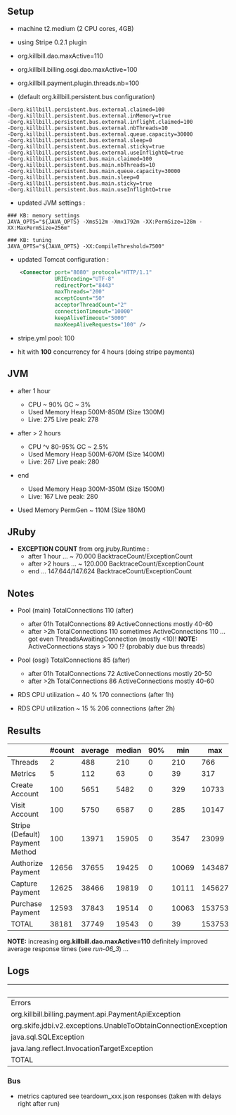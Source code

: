 ## Setup

- machine t2.medium (2 CPU cores, 4GB)

- using Stripe 0.2.1 plugin

- org.killbill.dao.maxActive=110
- org.killbill.billing.osgi.dao.maxActive=100
- org.killbill.payment.plugin.threads.nb=100

- (default org.killbill.persistent.bus configuration)
```
-Dorg.killbill.persistent.bus.external.claimed=100
-Dorg.killbill.persistent.bus.external.inMemory=true
-Dorg.killbill.persistent.bus.external.inflight.claimed=100
-Dorg.killbill.persistent.bus.external.nbThreads=10
-Dorg.killbill.persistent.bus.external.queue.capacity=30000
-Dorg.killbill.persistent.bus.external.sleep=0
-Dorg.killbill.persistent.bus.external.sticky=true
-Dorg.killbill.persistent.bus.external.useInflightQ=true
-Dorg.killbill.persistent.bus.main.claimed=100
-Dorg.killbill.persistent.bus.main.nbThreads=10
-Dorg.killbill.persistent.bus.main.queue.capacity=30000
-Dorg.killbill.persistent.bus.main.sleep=0
-Dorg.killbill.persistent.bus.main.sticky=true
-Dorg.killbill.persistent.bus.main.useInflightQ=true
```

- updated JVM settings :
```
### KB: memory settings
JAVA_OPTS="${JAVA_OPTS} -Xms512m -Xmx1792m -XX:PermSize=128m -XX:MaxPermSize=256m"

### KB: tuning
JAVA_OPTS="${JAVA_OPTS} -XX:CompileThreshold=7500"
```

- updated Tomcat configuration :
```xml
    <Connector port="8080" protocol="HTTP/1.1"
               URIEncoding="UTF-8"
               redirectPort="8443"
               maxThreads="200"
               acceptCount="50"
               acceptorThreadCount="2"
               connectionTimeout="10000"
               keepAliveTimeout="5000"
               maxKeepAliveRequests="100" />
```

- stripe.yml pool: 100

- hit with **100** concurrency for 4 hours (doing stripe payments)

## JVM

- after 1 hour
  * CPU ~ 90% GC ~ 3%
  * Used Memory Heap 500M-850M (Size 1300M)
  * Live: 275 Live peak: 278
- after > 2 hours
  * CPU ^v 80-95% GC ~ 2.5%
  * Used Memory Heap 500M-670M (Size 1400M)
  * Live: 267 Live peak: 280
- end
  * Used Memory Heap 300M-350M (Size 1500M)
  * Live: 167 Live peak: 280

- Used Memory PermGen ~ 110M (Size 180M)

## JRuby

- **EXCEPTION COUNT** from org.jruby.Runtime :
  * after 1 hour  ... ~ 70.000 BacktraceCount/ExceptionCount
  * after >2 hours  ... ~ 120.000 BacktraceCount/ExceptionCount
  * end ... 147.644/147.624 BacktraceCount/ExceptionCount

## Notes

- Pool (main) TotalConnections 110 (after)
  * after 01h TotalConnections 89 ActiveConnections mostly 40-60
  * after >2h TotalConnections 110
    sometimes ActiveConnections 110 ... got even ThreadsAwaitingConnection (mostly <10)!
    **NOTE:** ActiveConnections stays > 100 !? (probably due bus threads)

- Pool (osgi) TotalConnections 85 (after)
  * after 01h TotalConnections 72 ActiveConnections mostly 20-50
  * after >2h TotalConnections 86 ActiveConnections mostly 40-60

- RDS CPU utilization ~ 40 %  170 connections (after 1h)
- RDS CPU utilization ~ 15 %  206 connections (after 2h)

## Results

|                                 | #count | average | median | 90% |   min |    max |   errors | bandwidth |
| ------------------------------- | ------ | ------- | ------ | --- | ----- | ------ | -------- | --------- |
|                         Threads |      2 |     488 |    210 |   0 |   210 |    766 | 0.00000% |    0.02/s |
|                         Metrics |      5 |     112 |     63 |   0 |    39 |    317 | 0.00000% |    0.02/s |
|                  Create Account |    100 |    5651 |   5482 |   0 |   329 |  10733 | 0.00000% |     1.3/s |
|                   Visit Account |    100 |    5750 |   6587 |   0 |   285 |  10147 | 0.00000% |    1.81/s |
| Stripe (Default) Payment Method |    100 |   13971 |  15905 |   0 |  3547 |  23099 | 0.00000% |    1.05/s |
|               Authorize Payment |  12656 |   37655 |  19425 |   0 | 10069 | 143487 | 0.01430% |    0.81/s |
|                 Capture Payment |  12625 |   38466 |  19819 |   0 | 10111 | 145627 | 0.01402% |    0.74/s |
|                Purchase Payment |  12593 |   37843 |  19514 |   0 | 10063 | 153753 | 0.01342% |    0.81/s |
|                           TOTAL |  38181 |   37749 |  19543 |   0 |    39 | 153753 | 0.01380% |    2.41/s |

**NOTE:** increasing **org.killbill.dao.maxActive=110** definitely improved average response times (see *run-06_3*) ...

## Logs

|                                                                 | Count |
| --------------------------------------------------------------- | ----- |
|                                                          Errors |     6 |
|            org.killbill.billing.payment.api.PaymentApiException |   398 |
|  org.skife.jdbi.v2.exceptions.UnableToObtainConnectionException |    78 |
|                                           java.sql.SQLException |    29 |
|                     java.lang.reflect.InvocationTargetException |     5 |
|                                                           TOTAL |   516 |

### Bus

- metrics captured see teardown_xxx.json responses (taken with delays right after run)

